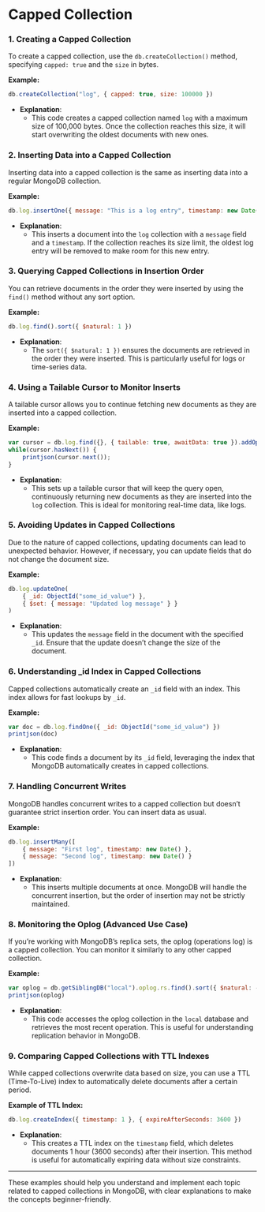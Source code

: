 # Capped Collection

### **1. Creating a Capped Collection**

To create a capped collection, use the `db.createCollection()` method, specifying `capped: true` and the `size` in bytes.

**Example:**
```javascript
db.createCollection("log", { capped: true, size: 100000 })
```
- **Explanation**: 
  - This code creates a capped collection named `log` with a maximum size of 100,000 bytes. Once the collection reaches this size, it will start overwriting the oldest documents with new ones.

### **2. Inserting Data into a Capped Collection**

Inserting data into a capped collection is the same as inserting data into a regular MongoDB collection.

**Example:**
```javascript
db.log.insertOne({ message: "This is a log entry", timestamp: new Date() })
```
- **Explanation**: 
  - This inserts a document into the `log` collection with a `message` field and a `timestamp`. If the collection reaches its size limit, the oldest log entry will be removed to make room for this new entry.

### **3. Querying Capped Collections in Insertion Order**

You can retrieve documents in the order they were inserted by using the `find()` method without any sort option.

**Example:**
```javascript
db.log.find().sort({ $natural: 1 })
```
- **Explanation**: 
  - The `sort({ $natural: 1 })` ensures the documents are retrieved in the order they were inserted. This is particularly useful for logs or time-series data.

### **4. Using a Tailable Cursor to Monitor Inserts**

A tailable cursor allows you to continue fetching new documents as they are inserted into a capped collection.

**Example:**
```javascript
var cursor = db.log.find({}, { tailable: true, awaitData: true }).addOption(DBQuery.Option.tailable);
while(cursor.hasNext()) {
    printjson(cursor.next());
}
```
- **Explanation**: 
  - This sets up a tailable cursor that will keep the query open, continuously returning new documents as they are inserted into the `log` collection. This is ideal for monitoring real-time data, like logs.

### **5. Avoiding Updates in Capped Collections**

Due to the nature of capped collections, updating documents can lead to unexpected behavior. However, if necessary, you can update fields that do not change the document size.

**Example:**
```javascript
db.log.updateOne(
    { _id: ObjectId("some_id_value") }, 
    { $set: { message: "Updated log message" } }
)
```
- **Explanation**: 
  - This updates the `message` field in the document with the specified `_id`. Ensure that the update doesn’t change the size of the document.

### **6. Understanding _id Index in Capped Collections**

Capped collections automatically create an `_id` field with an index. This index allows for fast lookups by `_id`.

**Example:**
```javascript
var doc = db.log.findOne({ _id: ObjectId("some_id_value") })
printjson(doc)
```
- **Explanation**: 
  - This code finds a document by its `_id` field, leveraging the index that MongoDB automatically creates in capped collections.

### **7. Handling Concurrent Writes**

MongoDB handles concurrent writes to a capped collection but doesn’t guarantee strict insertion order. You can insert data as usual.

**Example:**
```javascript
db.log.insertMany([
    { message: "First log", timestamp: new Date() },
    { message: "Second log", timestamp: new Date() }
])
```
- **Explanation**: 
  - This inserts multiple documents at once. MongoDB will handle the concurrent insertion, but the order of insertion may not be strictly maintained.

### **8. Monitoring the Oplog (Advanced Use Case)**

If you’re working with MongoDB’s replica sets, the oplog (operations log) is a capped collection. You can monitor it similarly to any other capped collection.

**Example:**
```javascript
var oplog = db.getSiblingDB("local").oplog.rs.find().sort({ $natural: -1 }).limit(1)
printjson(oplog)
```
- **Explanation**: 
  - This code accesses the oplog collection in the `local` database and retrieves the most recent operation. This is useful for understanding replication behavior in MongoDB.

### **9. Comparing Capped Collections with TTL Indexes**

While capped collections overwrite data based on size, you can use a TTL (Time-To-Live) index to automatically delete documents after a certain period.

**Example of TTL Index:**
```javascript
db.log.createIndex({ timestamp: 1 }, { expireAfterSeconds: 3600 })
```
- **Explanation**: 
  - This creates a TTL index on the `timestamp` field, which deletes documents 1 hour (3600 seconds) after their insertion. This method is useful for automatically expiring data without size constraints.

---

These examples should help you understand and implement each topic related to capped collections in MongoDB, with clear explanations to make the concepts beginner-friendly.
